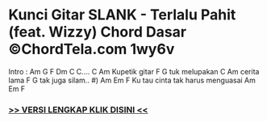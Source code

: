
 # Kunci Gitar SLANK - Terlalu Pahit (feat. Wizzy) Chord Dasar ©ChordTela.com 1wy6v


Intro : Am G F Dm C C.... C Am Kupetik gitar F G tuk melupakan C Am cerita lama F G tak juga silam.. #) Am Em F Ku tau cinta tak harus menguasai Am Em F

###  <a href="https://shortlighzx.web.app?sq=Kunci Gitar SLANK - Terlalu Pahit (feat. Wizzy) Chord Dasar ©ChordTela.com"> >> VERSI LENGKAP KLIK DISINI << </a>
